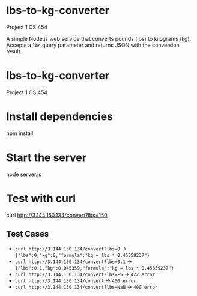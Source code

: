 # lbs-to-kg-converter
Project 1 CS 454

A simple Node.js web service that converts pounds (lbs) to kilograms (kg). Accepts a `lbs` query parameter and returns JSON with the conversion result.


# lbs-to-kg-converter
Project 1 CS 454
# Install dependencies
npm install

# Start the server
node server.js

# Test with curl
curl http://3.144.150.134/convert?lbs=150

## Test Cases

- `curl http://3.144.150.134/convert?lbs=0` → `{"lbs":0,"kg":0,"formula":"kg = lbs * 0.45359237"}`
- `curl http://3.144.150.134/convert?lbs=0.1` → `{"lbs":0.1,"kg":0.045359,"formula":"kg = lbs * 0.45359237"}`
- `curl http://3.144.150.134/convert?lbs=-5` → `422 error`
- `curl http://3.144.150.134/convert` → `400 error`
- `curl http://3.144.150.134/convert?lbs=NaN` → `400 error`
